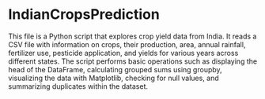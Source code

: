 # IndianCropsPrediction

This file is a Python script that explores crop yield data from India. It reads a CSV file with information on crops, their production, area, annual rainfall, fertilizer use, pesticide application, and yields for various years across different states. The script performs basic operations such as displaying the head of the DataFrame, calculating grouped sums using groupby, visualizing the data with Matplotlib, checking for null values, and summarizing duplicates within the dataset.
